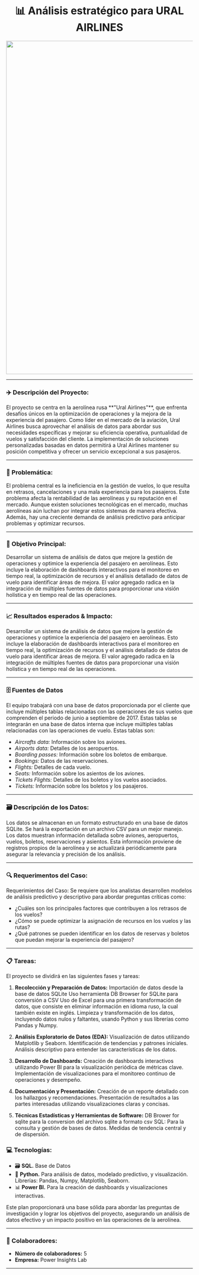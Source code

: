 <div align="center">
  <h1 style="font-weight:bold;">
    📊 Análisis estratégico para URAL AIRLINES
  </h1>
  <img src="https://i.imgur.com/cgMPZKx.png" width="900px">
</div>

---

### ✈️ Descripción del Proyecto:

<div class=text-justify><p>
El proyecto se centra en la aerolínea rusa **"Ural Airlines"**, que enfrenta desafíos únicos en la optimización de operaciones y la mejora de la experiencia del pasajero. Como líder en el mercado de la aviación, Ural Airlines busca aprovechar el análisis de datos para abordar sus necesidades específicas y mejorar su eficiencia operativa, puntualidad de vuelos y satisfacción del cliente. La implementación de soluciones personalizadas basadas en datos permitirá a Ural Airlines mantener su posición competitiva y ofrecer un servicio excepcional a sus pasajeros.
</div>


---

### :stop_sign: Problemática:

El problema central es la ineficiencia en la gestión de vuelos, lo que resulta en retrasos, cancelaciones y una mala experiencia para los pasajeros. Este problema afecta la rentabilidad de las aerolíneas y su reputación en el mercado. Aunque existen soluciones tecnológicas en el mercado, muchas aerolíneas aún luchan por integrar estos sistemas de manera efectiva. Además, hay una creciente demanda de análisis predictivo para anticipar problemas y optimizar recursos.

---

### 	:dart: Objetivo Principal:

Desarrollar un sistema de análisis de datos que mejore la gestión de operaciones y optimice la experiencia del pasajero en aerolíneas. Esto incluye la elaboración de dashboards interactivos para el monitoreo en tiempo real, la optimización de recursos y el análisis detallado de datos de vuelo para identificar áreas de mejora. El valor agregado radica en la integración de múltiples fuentes de datos para proporcionar una visión holística y en tiempo real de las operaciones.

---

### :chart_with_upwards_trend: Resultados esperados & Impacto:

Desarrollar un sistema de análisis de datos que mejore la gestión de operaciones y optimice la experiencia del pasajero en aerolíneas. Esto incluye la elaboración de dashboards interactivos para el monitoreo en tiempo real, la optimización de recursos y el análisis detallado de datos de vuelo para identificar áreas de mejora. El valor agregado radica en la integración de múltiples fuentes de datos para proporcionar una visión holística y en tiempo real de las operaciones.

---

### 	:file_cabinet: Fuentes de Datos

El equipo trabajará con una base de datos proporcionada por el cliente que incluye múltiples tablas relacionadas con las operaciones de sus vuelos que comprenden el periodo de junio a septiembre de 2017. Estas tablas se integrarán en una base de datos interna que incluye múltiples tablas relacionadas con las operaciones de vuelo. Estas tablas son:
- *Aircrafts data:* Información sobre los aviones. 
- *Airports data:* Detalles de los aeropuertos.
- *Boarding passes:* Información sobre los boletos de embarque.
- *Bookings:* Datos de las reservaciones.
- *Flights:* Detalles de cada vuelo.
- *Seats:* Información sobre los asientos de los aviones. 
- *Tickets Flights:* Detalles de los boletos y los vuelos asociados.
- *Tickets:* Información sobre los boletos y los pasajeros.

---

### :card_file_box: Descripción de los Datos:

Los datos se almacenan en un formato estructurado en una base de datos SQLite. Se hará la exportación en un archivo CSV para un mejor manejo. Los datos muestran información detallada sobre aviones, aeropuertos, vuelos, boletos, reservaciones y asientos. Esta información proviene de registros propios de la aerolínea y se actualizará periódicamente para asegurar la relevancia y precisión de los análisis.

---

### :mag: Requerimentos del Caso:

Requerimientos del Caso: Se requiere que los analistas desarrollen modelos de análisis predictivo y descriptivo para abordar preguntas críticas como:
- ¿Cuáles son los principales factores que contribuyen a los retrasos de los vuelos?
- ¿Cómo se puede optimizar la asignación de recursos en los vuelos y las rutas?
- ¿Qué patrones se pueden identificar en los datos de reservas y boletos que puedan mejorar la experiencia del pasajero?

---

### :clipboard: Tareas:

El proyecto se dividirá en las siguientes fases y tareas: 

1. **Recolección y Preparación de Datos:**
Importación de datos desde la base de datos SQLite
Uso herramienta DB Browser for SQLite para conversión a CSV
Uso de Excel para una primera transformación de datos, que consiste en eliminar información en idioma ruso, la cual también existe en inglés.
Limpieza y transformación de los datos, incluyendo datos nulos y faltantes, usando Python y sus librerías como Pandas y Numpy.

2. **Análisis Exploratorio de Datos (EDA):**
Visualización de datos utilizando Matplotlib y Seaborn.
Identificación de tendencias y patrones iniciales.
Análisis descriptivo para entender las características de los datos.

3. **Desarrollo de Dashboards:**
Creación de dashboards interactivos utilizando Power BI para la visualización periódica de métricas clave.
Implementación de visualizaciones para el monitoreo continuo de operaciones y desempeño.

4. **Documentación y Presentación:**
Creación de un reporte detallado con los hallazgos y recomendaciones.
Presentación de resultados a las partes interesadas utilizando visualizaciones claras y concisas.

5. **Técnicas Estadísticas y Herramientas de Software:**
DB Brower for sqlite para la conversion del archivo sqlite a formato csv SQL: Para la consulta y gestión de bases de datos.
Medidas de tendencia central y de dispersión.

### :computer: Tecnologías:

- 🗃️ **SQL.** Base de Datos
- 🐍 **Python.** Para análisis de datos, modelado predictivo, y visualización. Librerías: Pandas, Numpy, Matplotlib, Seaborn.
- 📊 **Power BI.** Para la creación de dashboards y visualizaciones interactivas.


Este plan proporcionará una base sólida para abordar las preguntas de investigación y lograr los objetivos del proyecto, asegurando un análisis de datos efectivo y un impacto positivo en las operaciones de la aerolínea.

---

### 👥 Colaboradores: 
- **Número de colaboradores:** 5
- **Empresa:** Power Insights Lab

---



